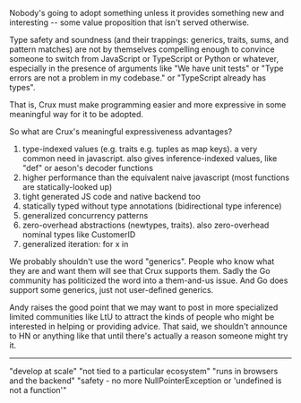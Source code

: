 Nobody's going to adopt something unless it provides something new and interesting -- some value proposition that isn't served otherwise.

Type safety and soundness (and their trappings: generics, traits, sums, and pattern matches) are not by themselves compelling enough to convince someone to switch from JavaScript or TypeScript or Python or whatever, especially in the presence of arguments like "We have unit tests" or "Type errors are not a problem in my codebase." or "TypeScript already has types".

That is, Crux must make programming easier and more expressive in some meaningful way for it to be adopted.

So what are Crux's meaningful expressiveness advantages?

1) type-indexed values (e.g. traits e.g. tuples as map keys).  a very common need in javascript.  also gives inference-indexed values, like "def" or aeson's decoder functions
2) higher performance than the equivalent naive javascript (most functions are statically-looked up)
3) tight generated JS code and native backend too
4) statically typed without type annotations (bidirectional type inference)
5) generalized concurrency patterns
6) zero-overhead abstractions (newtypes, traits).  also zero-overhead nominal types like CustomerID
7) generalized iteration: for x in <iterable>

We probably shouldn't use the word "generics".  People who know what they are and want them will see that Crux supports them.  Sadly the Go community has politicized the word into a them-and-us issue.  And Go does support some generics, just not user-defined generics.

Andy raises the good point that we may want to post in more specialized limited communities like LtU to attract the kinds of people who might be interested in helping or providing advice.  That said, we shouldn't announce to HN or anything like that until there's actually a reason someone might try it.

---

"develop at scale"
"not tied to a particular ecosystem"
"runs in browsers and the backend"
"safety - no more NullPointerException or 'undefined is not a function'"
